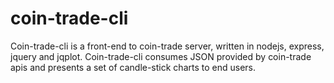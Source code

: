 # coin-trade-cli
Coin-trade-cli is a front-end to coin-trade server, written in nodejs, express, jquery and jqplot. Coin-trade-cli consumes JSON provided by coin-trade apis and presents a set of candle-stick charts to end users.
